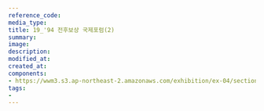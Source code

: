 ```yaml
---
reference_code:
media_type:
title: 19_'94 전후보상 국제포럼(2)
summary:
image:
description:
modified_at:
created_at:
components:
- https://wwm3.s3.ap-northeast-2.amazonaws.com/exhibition/ex-04/section-02/19_'94+전후보상+국제포럼(2).jpg
tags:
-
---
```

